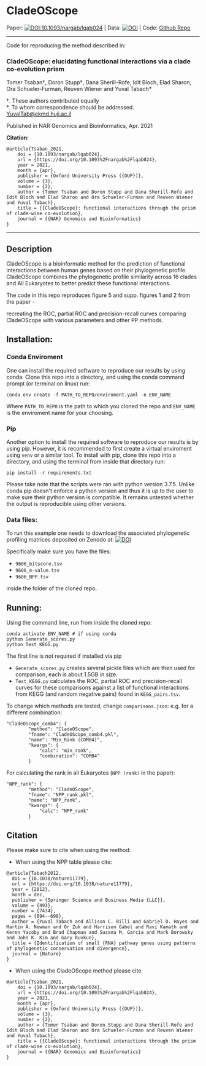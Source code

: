 # CladeOScope

Paper: [![DOI:10.1093/nargab/lqab024](https://img.shields.io/badge/DOI-https%3A%2F%2Fdoi.org%2F10.1093%2Fnargab%2Flqab024-blue)](https://doi.org/10.1093/nargab/lqab024)  |  Data: [![DOI](https://zenodo.org/badge/DOI/10.5281/zenodo.4464120.svg)](https://doi.org/10.5281/zenodo.4464120)  |  Code: [Github Repo](https://github.com/dst1/CladeOScope)

----------------

Code for reproducing the method described in:

### **CladeOScope: elucidating functional interactions via a clade co-evolution prism**    
Tomer Tsaban†, Doron Stupp†, Dana Sherill-Rofe, Idit Bloch, Elad Sharon, Ora Schueler-Furman, Reuven Wiener and Yuval Tabach*

†. These authors contributed equally     
\*. To whom correspondence should be addressed. YuvalTab@ekmd.huji.ac.il

Published in NAR Genomics and Bioinformatics, Apr. 2021

**Citation:**
```{bibtex}
@article{Tsaban_2021,
	doi = {10.1093/nargab/lqab024},
	url = {https://doi.org/10.1093%2Fnargab%2Flqab024},
	year = 2021,
	month = {apr},
	publisher = {Oxford University Press ({OUP})},
	volume = {3},
	number = {2},
	author = {Tomer Tsaban and Doron Stupp and Dana Sherill-Rofe and Idit Bloch and Elad Sharon and Ora Schueler-Furman and Reuven Wiener and Yuval Tabach},
	title = {{CladeOScope}: functional interactions through the prism of clade-wise co-evolution},
	journal = {{NAR} Genomics and Bioinformatics}
} 
```

----------------

## Description

CladeOScope is a bioinformatic method for the prediction of functional interactions between human genes based on their phylogenetic profile.
CladeOScope combines the phylogenetic profile similarity across 16 clades and All Eukaryotes to better predict these functional interactions.

The code in this repo reproduces figure 5 and supp. figures 1 and 2 from the paper - 

recreating the ROC, partial ROC and precision-recall curves comparing CladeOScope with various parameters and other PP methods.

## Installation:

### Conda Enviroment

One can install the required software to reproduce our results by using conda. Clone this repo into a directory, and using the conda command prompt (or terminal on linux) run:

```{bash}
conda env create -f PATH_TO_REPO/enviroment.yaml -n ENV_NAME
```

Where `PATH_TO_REPO` is the path to which you cloned the repo and `ENV_NAME` is the enviroment name for your choosing.

### Pip

Another option to install the required software to reproduce our results is by using pip. However, it is recommended to first create a virtual enviroment using `venv` or a similar tool. To install with pip, clone this repo into a directory, and using the terminal from inside that directory run:

```{bash}
pip install -r requirements.txt

```

Please take note that the scripts were ran with python version 3.7.5. Unlike conda pip doesn't enforce a python version and thus it is up to the user to make sure their python version is compatible. It remains untested whether the output is reproducible using other versions.

### Data files:

To run this example one needs to download the associated phylogenetic profiling matrices deposited on Zenodo at: [![DOI](https://zenodo.org/badge/DOI/10.5281/zenodo.4464120.svg)](https://doi.org/10.5281/zenodo.4464120)

Specifically make sure you have the files:
- `9606_bitscore.tsv`
- `9606_e-value.tsv`
- `9606_NPP.tsv`

inside the folder of the cloned repo.

## Running:

Using the command line, run from inside the cloned repo:
```{bash}
conda activate ENV_NAME # if using conda
python Generate_scores.py
python Test_KEGG.py
```

The first line is not required if installed via pip

- `Generate_scores.py` creates several pickle files which are then used for comparison, each is about 1.5GB in size.
- `Test_KEGG.py` calculates the ROC, partial ROC and precision-recall curves for these comparisons against a list of functional interactions from KEGG (and random negative pairs) found in `KEGG_pairs.tsv`.

To change which methods are tested, change `comparisons.json`:
e.g. for a different combination:
```{json}
"CladeOScope_comb4": {
        "method": "CladeOScope",
        "fname": "CladeOScope_comb4.pkl",
        "name": "Min_Rank (COMB4)",
        "kwargs": {
            "calc": "min_rank",
            "combination": "COMB4"
        }
```

For calculating the rank in all Eukaryotes (`NPP (rank)` in the paper):
```{json}
"NPP_rank": {
        "method": "CladeOScope",
        "fname": "NPP_rank.pkl",
        "name": "NPP_rank",
        "kwargs": {
            "calc": "NPP_rank"
        }
```

## Citation

Please make sure to cite when using the method:
- When using the NPP table please cite: 
```{bibtex}
@article{Tabach2012,
  doi = {10.1038/nature11779},
  url = {https://doi.org/10.1038/nature11779},
  year = {2012},
  month = dec,
  publisher = {Springer Science and Business Media {LLC}},
  volume = {493},
  number = {7434},
  pages = {694--698},
  author = {Yuval Tabach and Allison C. Billi and Gabriel D. Hayes and Martin A. Newman and Or Zuk and Harrison Gabel and Ravi Kamath and Keren Yacoby and Brad Chapman and Susana M. Garcia and Mark Borowsky and John K. Kim and Gary Ruvkun},
  title = {Identification of small {RNA} pathway genes using patterns of phylogenetic conservation and divergence},
  journal = {Nature}
}
```
- When using the CladeOScope method please cite 
```{bibtex}
@article{Tsaban_2021,
	doi = {10.1093/nargab/lqab024},
	url = {https://doi.org/10.1093%2Fnargab%2Flqab024},
	year = 2021,
	month = {apr},
	publisher = {Oxford University Press ({OUP})},
	volume = {3},
	number = {2},
	author = {Tomer Tsaban and Doron Stupp and Dana Sherill-Rofe and Idit Bloch and Elad Sharon and Ora Schueler-Furman and Reuven Wiener and Yuval Tabach},
	title = {{CladeOScope}: functional interactions through the prism of clade-wise co-evolution},
	journal = {{NAR} Genomics and Bioinformatics}
} 
```

